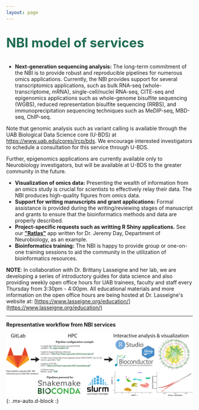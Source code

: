 ```yaml
---
layout: page
---
```


<p style="color:#1E6B52;font-size:35px;"><strong>NBI model of services</strong></p>

* __Next-generation sequencing analysis:__ The long-term commitment of the NBI is to provide robust and reproducible
pipelines for numerous omics applications. Currently, the NBI provides support for several transcriptomics
applications, such as bulk RNA-seq (whole-transcriptome, mRNA), single-cell/nuclei RNA-seq, CITE-seq and epigenomics
applications such as whole-genome bisulfite sequencing (WGBS), reduced representation bisulfite sequencing (RRBS), and
immunoprecipitation sequencing techniques such as MeDIP-seq, MBD-seq, ChIP-seq.

Note that genomic analysis such as variant calling is available through the UAB Biological Data Science core (U-BDS) at https://www.uab.edu/cores/ircp/bds. We encourage interested investigators to schedule a consultation for this service through U-BDS.

Further, epigenomics applications are currently available only to Neurobiology investigators, but will be available at U-BDS to the greater community in the future.

* __Visualization of omics data:__ Presenting the wealth of information from an omics study is crucial for scientists to
effectively relay their data. The NBI produces high-quality figures from omics data.
* __Support for writing manuscripts and grant applications:__ Formal assistance is provided during the writing/reviewing
stages of manuscript and grants to ensure that the bioinformatics methods and data are properly described.
* __Project-specific requests such as writting R Shiny applications.__ See our [__"Ratlas"__](https://day-lab.shinyapps.io/ratlas/) app written for Dr. Jeremy Day, Department of Neurobiology, as an example.
* __Bioinformatics training:__ The NBI is happy to provide group or one-on-one training sessions to aid the community in the
utilization of bioinformatics resources.

__NOTE__: In collaboration with Dr. Brittany Lasseigne and her lab, we are developing a series of introductory guides for data science and also providing weekly open office hours for UAB trainees, faculty and staff every Thursday from 3:30pm - 4:00pm. All educational materials and more information on the open office hours are being hosted at Dr. Lasseigne's website at: [https://www.lasseigne.org/education/](https://www.lasseigne.org/education/)

-------------

__Representative workflow from NBI services__

![NBI_workflow](/assets/img/Representative_workflow.png){: .mx-auto.d-block :}
